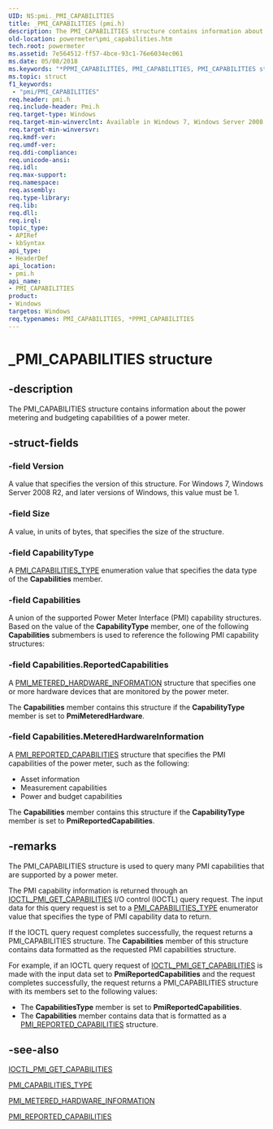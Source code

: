 ```yaml
---
UID: NS:pmi._PMI_CAPABILITIES
title: _PMI_CAPABILITIES (pmi.h)
description: The PMI_CAPABILITIES structure contains information about the power metering and budgeting capabilities of a power meter.
old-location: powermeter\pmi_capabilities.htm
tech.root: powermeter
ms.assetid: 7e564512-ff57-4bce-93c1-76e6034ec061
ms.date: 05/08/2018
ms.keywords: "*PPMI_CAPABILITIES, PMI_CAPABILITIES, PMI_CAPABILITIES structure [Power Metering and Budgeting Devices], PPMI_CAPABILITIES, PPMI_CAPABILITIES structure pointer [Power Metering and Budgeting Devices], PowerMeterRef_14d27676-6523-4aca-8ce7-c6c3e8794171.xml, _PMI_CAPABILITIES, pmi/PMI_CAPABILITIES, pmi/PPMI_CAPABILITIES, powermeter.pmi_capabilities"
ms.topic: struct
f1_keywords:
 - "pmi/PMI_CAPABILITIES"
req.header: pmi.h
req.include-header: Pmi.h
req.target-type: Windows
req.target-min-winverclnt: Available in Windows 7, Windows Server 2008 R2, and later versions of the Windows operating systems.
req.target-min-winversvr: 
req.kmdf-ver: 
req.umdf-ver: 
req.ddi-compliance: 
req.unicode-ansi: 
req.idl: 
req.max-support: 
req.namespace: 
req.assembly: 
req.type-library: 
req.lib: 
req.dll: 
req.irql: 
topic_type:
- APIRef
- kbSyntax
api_type:
- HeaderDef
api_location:
- pmi.h
api_name:
- PMI_CAPABILITIES
product:
- Windows
targetos: Windows
req.typenames: PMI_CAPABILITIES, *PPMI_CAPABILITIES
---
```


# _PMI_CAPABILITIES structure


## -description


The PMI_CAPABILITIES structure contains information about the power metering and budgeting capabilities of a power meter.


## -struct-fields




### -field Version

A value that specifies the version of this structure. For Windows 7, Windows Server 2008 R2, and later versions of Windows, this value must be 1.


### -field Size

A value, in units of bytes, that specifies the size of the structure.


### -field CapabilityType

A <a href="https://docs.microsoft.com/windows-hardware/drivers/ddi/pmi/ne-pmi-pmi_capabilities_type">PMI_CAPABILITIES_TYPE</a> enumeration value that specifies the data type of the <b>Capabilities</b> member.


### -field Capabilities

A union of the supported Power Meter Interface (PMI) capability structures. Based on the value of the <b>CapabilityType</b> member, one of the following <b>Capabilities</b> submembers is used to reference the following PMI capability structures:


### -field Capabilities.ReportedCapabilities

A <a href="https://docs.microsoft.com/windows-hardware/drivers/ddi/pmi/ns-pmi-_pmi_metered_hardware_information">PMI_METERED_HARDWARE_INFORMATION</a> structure that specifies one or more hardware devices that are monitored by the power meter. 

The <b>Capabilities</b> member contains this structure if the <b>CapabilityType</b> member is set to <b>PmiMeteredHardware</b>.


### -field Capabilities.MeteredHardwareInformation

A <a href="https://docs.microsoft.com/windows-hardware/drivers/ddi/pmi/ns-pmi-_pmi_reported_capabilities">PMI_REPORTED_CAPABILITIES</a> structure that specifies the PMI capabilities of the power meter, such as the following:

<ul>
<li>Asset information 
</li>
<li>Measurement capabilities 
</li>
<li>Power and budget capabilities 
</li>
</ul>
The <b>Capabilities</b> member contains this structure if the <b>CapabilityType</b> member is set to <b>PmiReportedCapabilities</b>.


## -remarks



The PMI_CAPABILITIES structure is used to query many PMI capabilities that are supported by a power meter. 

The PMI capability information is returned through an <a href="https://docs.microsoft.com/windows-hardware/drivers/ddi/pmi/ni-pmi-ioctl_pmi_get_capabilities">IOCTL_PMI_GET_CAPABILITIES</a> I/O control (IOCTL) query request. The input data for this query request is set to a <a href="https://docs.microsoft.com/windows-hardware/drivers/ddi/pmi/ne-pmi-pmi_capabilities_type">PMI_CAPABILITIES_TYPE</a> enumerator value that specifies the type of PMI capability data to return.

If the IOCTL query request completes successfully, the request returns a PMI_CAPABILITIES structure. The <b>Capabilities</b> member of this structure contains data formatted as the requested PMI capabilities structure.

For example, if an IOCTL query request of <a href="https://docs.microsoft.com/windows-hardware/drivers/ddi/pmi/ni-pmi-ioctl_pmi_get_capabilities">IOCTL_PMI_GET_CAPABILITIES</a> is made with the input data set to <b>PmiReportedCapabilities</b> and the request completes successfully, the request returns a PMI_CAPABILITIES structure with its members set to the following values:

<ul>
<li>
The <b>CapabilitiesType</b> member is set to <b>PmiReportedCapabilities</b>.

</li>
<li>
The <b>Capabilities</b> member contains data that is formatted as a <a href="https://docs.microsoft.com/windows-hardware/drivers/ddi/pmi/ns-pmi-_pmi_reported_capabilities">PMI_REPORTED_CAPABILITIES</a> structure.

</li>
</ul>



## -see-also




<a href="https://docs.microsoft.com/windows-hardware/drivers/ddi/pmi/ni-pmi-ioctl_pmi_get_capabilities">IOCTL_PMI_GET_CAPABILITIES</a>



<a href="https://docs.microsoft.com/windows-hardware/drivers/ddi/pmi/ne-pmi-pmi_capabilities_type">PMI_CAPABILITIES_TYPE</a>



<a href="https://docs.microsoft.com/windows-hardware/drivers/ddi/pmi/ns-pmi-_pmi_metered_hardware_information">PMI_METERED_HARDWARE_INFORMATION</a>



<a href="https://docs.microsoft.com/windows-hardware/drivers/ddi/pmi/ns-pmi-_pmi_reported_capabilities">PMI_REPORTED_CAPABILITIES</a>
 

 

